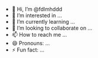 - 👋 Hi, I’m @fdlmhddd
- 👀 I’m interested in ...
- 🌱 I’m currently learning ...
- 💞️ I’m looking to collaborate on ...
- 📫 How to reach me ...
- 😄 Pronouns: ...
- ⚡ Fun fact: ...

<!---
fdlmhddd/fdlmhddd is a ✨ special ✨ repository because its `README.md` (this file) appears on your GitHub profile.
You can click the Preview link to take a look at your changes.
--->
